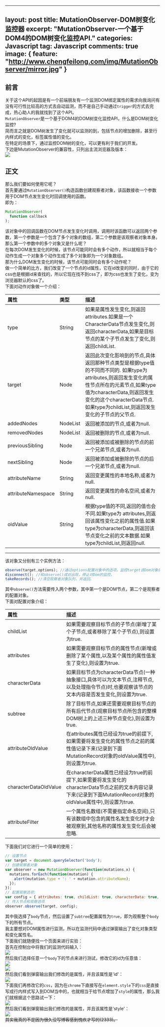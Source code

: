 ---
layout: post
title: MutationObserver-DOM树变化监控器
excerpt: "MutationObserver-一个基于DOM4的DOM树变化监控API."
categories: Javascript
tag: Javascript
comments: true
image: {
    feature: "http://www.chengfeilong.com/img/MutationObserver/mirror.jpg"
}
---------

## 前言
关于这个API的起因是有一个前端朋友有一个监测DOM绑定属性的需求向我询问有没有可行性比较高的方式去自动监测，而不是自己手动通过`trigger`的方式去完成，热心助人的我就找到了这个API。  
`MutationObserver`是一个基于DOM4的DOM树变化监控API，什么是DOM树变化监控?  
简而言之就是DOM树发生了变化就可以监测的到，包括节点的增加删除，甚至行内样式的变化，标签属性值的变化。  
在特定的场景下，通过监控DOM树的变化，可以更有利于我们的开发。  
下边是MutationObserver的兼容性，只列出主流浏览器及版本：  
<img src="{{ site.loading }}" data-src="/img/MutationObserver/1.jpg" class="lazy">  

## 正文
那么我们要如何使用它呢？  
首先要通过`MutationObserver()`构造函数创建观察者对象，该函数接收一个参数用于DOM节点发生变化时回调使用的函数。  
即为：  

```js
MutationObserver(
  function callback
);
```

该对象中的回调函数在DOM节点发生变化时调用，调用时该函数可以返回两个参数，第一个参数是一个包含了多个对象的数组，第二个参数是该观察者对象本身。  
那么第一个参数中的多个对象又是什么呢？  
在每次DOM发生变化的时候，该节点可能同时会有多个动作，所以就相当于每个动作生成一个对象多个动作生成了多个对象即为一个对象数组。  
那为什么DOM发生变化的时候，该节点可能同时会有多个动作呢？  
做一个简单的比方，我们改变了一个节点的id属性，它在id改变的同时，由于它的css也是根据id来查找的，所以它现在找不到css了，即为css也发生了变化，变为浏览器默认的css了。  
下面对动作对象做一个介绍：  

| 属性          |   类型                | 描述                         |
|:------------- |:---------------------|:-----------------------------|
| type         | String | 如果是属性发生变化,则返回attributes.如果是一个CharacterData节点发生变化,则返回characterData,如果是目标节点的某个子节点发生了变化,则返回childList.             |
| target        | Node| 返回此次变化影响到的节点,具体返回那种节点类型是根据type值的不同而不同的. 如果type为attributes,则返回发生变化的属性节点所在的元素节点,如果type值为characterData,则返回发生变化的这个characterData节点.如果type为childList,则返回发生变化的子节点的父节点.             |
| addedNodes | NodeList              | 返回被添加的节点,或者为null.      |
| removedNodes | NodeList              | 返回被删除的节点,或者为null.      |
| previousSibling | Node              | 返回被添加或被删除的节点的前一个兄弟节点,或者为null.      |
| nextSibling | Node          | 返回被添加或被删除的节点的后一个兄弟节点,或者为null.   |
| attributeName | String           | 返回变更属性的本地名称,或者为null.   |
| attributeNamespace | String           | 返回变更属性的命名空间,或者为null.   |
| oldValue | String           | 根据type值的不同,返回的值也会不同.如果type为 attributes,则返回该属性变化之前的属性值.如果type为characterData,则返回该节点变化之前的文本数据.如果type为childList,则返回null.   |

<hr>
该对象又分别有三个实例方法：  

```js
observe(target,options); //通过options配置对象中的选项，监控target该Dom对象的变化。
disconnect(); //和observe()成对出现，停止对Dom的监控。
takeRecords(); //清空观察者对象队列，并返回。
```

其中`observe()`方法需要传入两个参数，其中第一个是DOM节点，第二个是观察者的配置对象。  
下面对配置对象介绍：  

| 属性          | 描述                |
|:--------------|:---------------------|
| childList         |如果需要观察目标节点的子节点(新增了某个子节点,或者移除了某个子节点),则设置为true.|
| attributes        |如果需要观察目标节点的属性节点(新增或删除了某个属性,以及某个属性的属性值发生了变化),则设置为true.|
| characterData |如果目标节点为characterData节点(一种抽象接口,具体可以为文本节点,注释节点,以及处理指令节点)时,也要观察该节点的文本内容是否发生变化,则设置为true.|
| subtree |除了目标节点,如果还需要观察目标节点的所有后代节点(观察目标节点所包含的整棵DOM树上的上述三种节点变化),则设置为true.|
| attributeOldValue |在attributes属性已经设为true的前提下,如果需要将发生变化的属性节点之前的属性值记录下来(记录到下面MutationRecord对象的oldValue属性中),则设置为true.|
| characterDataOldValue |在characterData属性已经设为true的前提下,如果需要将发生变化的characterData节点之前的文本内容记录下来(记录到下面MutationRecord对象的oldValue属性中),则设置为true.|
| attributeFilter |一个属性名数组(不需要指定命名空间),只有该数组中包含的属性名发生变化时才会被观察到,其他名称的属性发生变化后会被忽略.|

下面我们对它进行一个简单的使用： 
 
```js
// 设置节点
var target = document.querySelector('body');
// 创建观察者对象
var observer = new MutationObserver(function(mutations,x) {
  mutations.forEach(function(mutation) {
    alert(mutation.type + ': ' + mutation.attributeName);
  });    
});
// 配置观察选项:
var config = { attributes: true, childList: true, characterData: true, subtree: true }
// 传入节点和观察选项
observer.observe(target, config);
```

其中我选择了`body`节点，然后设置了`subtree`配置属性为`true`，即为观察整个`body`下的所有节点。  
我主要想对DOM属性进行监测，所以在监测代码中通过弹窗输出了变化对象类型和变化属性名。  
下面我们就随便找一个页面来进行实验：  
首先在控制台中将我们的监测代码输入：  
<img src="{{ site.loading }}" data-src="/img/MutationObserver/2.jpg" class="lazy">  
然后我们选择任意一个`body`下的节点来进行测试，修改它的id为任意值：  
<img src="{{ site.loading }}" data-src="/img/MutationObserver/3.jpg" class="lazy">  
<img src="{{ site.loading }}" data-src="/img/MutationObserver/4.jpg" class="lazy">  
然后我们看到弹窗输出我们修改的是属性，并且该属性是'id'：  
<img src="{{ site.loading }}" data-src="/img/MutationObserver/5.jpg" class="lazy">  
下面我们再修改它的`css`，因为在`chrome`下直接写在`element.style`下的`css`是直接写成行内样式写入到DOM当中的，也就相当于给节点增加了`style`的属性，那么我们就根据这个思路试一下：  
<img src="{{ site.loading }}" data-src="/img/MutationObserver/6.jpg" class="lazy">  
然后我们看到弹窗输出我们修改的是属性，并且该属性是'style'：  
<img src="{{ site.loading }}" data-src="/img/MutationObserver/7.jpg" class="lazy">  
~~其实我真的不是因为很久没写博客感到愧疚才写的(2333)。~~